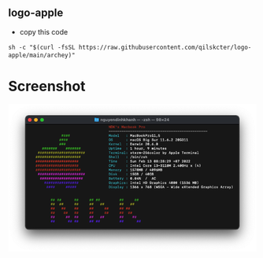 ## logo-apple

- copy this code
```
sh -c "$(curl -fsSL https://raw.githubusercontent.com/qilskcter/logo-apple/main/archey)"
```
# Screenshot
![Screenshot](Screenshot.png)
